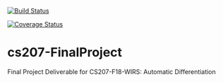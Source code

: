 [![Build Status](https://travis-ci.org/ShenghaoJiang/cs207-FinalProject.svg?branch=master)](https://travis-ci.org/ShenghaoJiang/cs207-FinalProject)

[![Coverage Status](https://coveralls.io/repos/github/ShenghaoJiang/cs207-FinalProject/badge.svg?branch=master)](https://coveralls.io/github/ShenghaoJiang/cs207-FinalProject?branch=master)

# cs207-FinalProject
Final Project Deliverable for CS207-F18-WIRS: Automatic Differentiation
